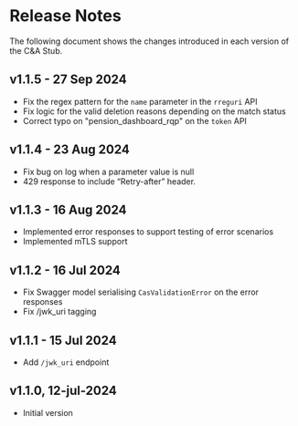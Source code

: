 # Release Notes

The following document shows the changes introduced in each version of the C&A Stub.

## v1.1.5 - 27 Sep 2024
* Fix the regex pattern for the `name` parameter in the `rreguri` API
* Fix logic for the valid deletion reasons depending on the match status
* Correct typo on "pension_dashboard_rqp" on the `token` API

## v1.1.4 - 23 Aug 2024
* Fix bug on log when a parameter value is null
* 429 response to include “Retry-after” header.

## v1.1.3 - 16 Aug 2024
* Implemented error responses to support testing of error scenarios
* Implemented mTLS support

## v1.1.2 - 16 Jul 2024

* Fix Swagger model serialising `CasValidationError` on the error responses
* Fix /jwk_uri tagging

## v1.1.1 - 15 Jul 2024

* Add `/jwk_uri` endpoint

## v1.1.0, 12-jul-2024

* Initial version
